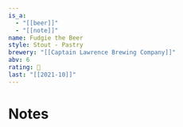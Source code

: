 ```yaml
---
is_a:
  - "[[beer]]"
  - "[[note]]"
name: Fudgie the Beer
style: Stout - Pastry
brewery: "[[Captain Lawrence Brewing Company]]"
abv: 6
rating: 🤞
last: "[[2021-10]]"
---
```

# Notes

